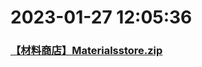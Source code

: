# 2023-01-27 12:05:36

### [【材料商店】Materialsstore.zip](https://raw.githubusercontent.com/Sam5440/Genshin_Impact_Teleport_Files/main/Genshin_Impact_Teleport/ManualOptimizationPoint/%5BChinese%5DManualCollectPoint%282022-10-13%29/%E3%80%90%E4%BA%BA%E7%89%A9%E3%80%91Figure/%E3%80%90%E6%9D%90%E6%96%99%E5%95%86%E5%BA%97%E3%80%91Materialsstore.zip)

